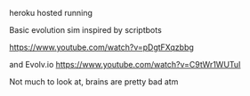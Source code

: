 heroku hosted running

Basic evolution sim inspired by scriptbots

https://www.youtube.com/watch?v=pDgtFXqzbbg

and Evolv.io
https://www.youtube.com/watch?v=C9tWr1WUTuI


Not much to look at, brains are pretty bad atm
